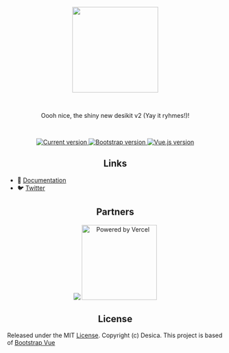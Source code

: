 <p align="center">
  <a href="https://beta.kit.desica.uk/">
    <img src="https://static.desica.uk/hotlink-ok/Logo-Prod-Transparent-Purple%40Small.png" width="200">
  </a>
</p>
<br>

<p align="center">
  Oooh nice, the shiny new desikit v2 (Yay it ryhmes!)!
</p>
<br>

<p align="center">
  <a href="https://www.npmjs.com/package/desikit">
    <img src="https://flat.badgen.net/npm/v/desikit" alt="Current version">
  </a>
  <a href="https://getbootstrap.com/docs">
    <img src="https://flat.badgen.net/badge/bootstrap/4.5.x/563d7c" alt="Bootstrap version">
  </a>
  <a href="https://vuejs.org">
    <img src="https://flat.badgen.net/badge/vue.js/2.6.x/4fc08d" alt="Vue.js version">
  </a>
</p>

<h2 align="center">Links</h2>

- 📘 [Documentation](https://beta.kit.desica.uk/)
- 🐦 [Twitter](https://twitter.com/desicaweb)

<h2 align="center">Partners</h2>

<p align="center">
  <a href="https://desica.uk/?utm_source=desikit" target="_blank" rel="noopener"><img src="https://static.desica.uk/hotlink-ok/badge.vg"></a>
  <a href="https://vercel.com/?utm_source=desikit" target="_blank" rel="noopener"><img src="https://github.com/desicahq/desikit/raw/master/static/powered-by-vercel.svg" alt="Powered by Vercel" width="175"></a>
</p>

<h2 align="center">License</h2>

Released under the MIT [License](./LICENSE). Copyright (c) Desica. This project is based of [Bootstrap Vue](https://github.com/bootstrap-vue/bootstrap-vue)
